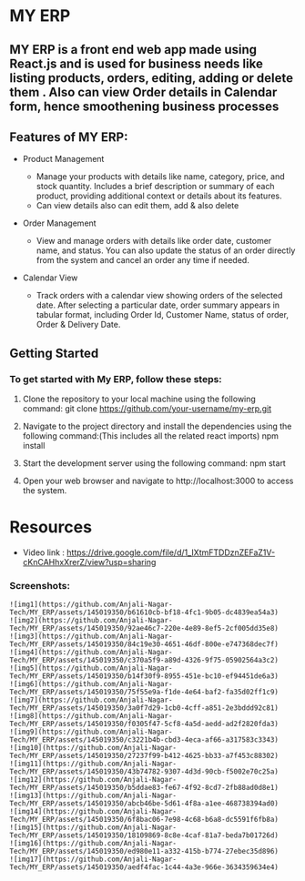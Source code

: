 # MY ERP

## MY ERP is a front end web app made using React.js and is used for business needs like listing products, orders, editing, adding or delete them . Also can view Order details in Calendar form, hence smoothening business processes





## Features of MY ERP:
* Product Management
  * Manage your products with details like name, category, price, and stock quantity. Includes a brief description or summary of each product, providing additional context or details about its features.
  * Can view details also can edit them, add & also delete

* Order Management
  * View and manage orders with details like order date, customer name, and status. You can also update the status of an order directly from the system and cancel an order any time if needed.

* Calendar View
  * Track orders with a calendar view showing orders of the selected date. After selecting a particular date, order summary appears in tabular format, including Order Id, Customer Name, status of order, Order & Delivery Date.


## Getting Started
### To get started with My ERP, follow these steps:
1. Clone the repository to your local machine using the following command:
   git clone https://github.com/your-username/my-erp.git

2. Navigate to the project directory and install the dependencies using the following command:(This includes all the related react imports)
   npm install

3. Start the development server using the following command:
   npm start

4. Open your web browser and navigate to
   http://localhost:3000 to access the system.


# Resources
* Video link : https://drive.google.com/file/d/1_IXtmFTDDznZEFaZ1V-cKnCAHhxXrerZ/view?usp=sharing
### Screenshots:
    ![img1](https://github.com/Anjali-Nagar-Tech/MY_ERP/assets/145019350/b61610cb-bf18-4fc1-9b05-dc4839ea54a3)
    ![img2](https://github.com/Anjali-Nagar-Tech/MY_ERP/assets/145019350/92ae46c7-220e-4e89-8ef5-2cf005dd35e8)
    ![img3](https://github.com/Anjali-Nagar-Tech/MY_ERP/assets/145019350/84c19e30-4651-46df-800e-e747368dec7f)
    ![img4](https://github.com/Anjali-Nagar-Tech/MY_ERP/assets/145019350/c370a5f9-a89d-4326-9f75-05902564a3c2)
    ![img5](https://github.com/Anjali-Nagar-Tech/MY_ERP/assets/145019350/b14f30f9-8955-451e-bc10-ef94451de6a3)
    ![img6](https://github.com/Anjali-Nagar-Tech/MY_ERP/assets/145019350/75f55e9a-f1de-4e64-baf2-fa35d02ff1c9)
    ![img7](https://github.com/Anjali-Nagar-Tech/MY_ERP/assets/145019350/3a0f7d29-1cb0-4cff-a851-2e3bddd92c81)
    ![img8](https://github.com/Anjali-Nagar-Tech/MY_ERP/assets/145019350/f0305f47-5cf8-4a5d-aedd-ad2f2820fda3)
    ![img9](https://github.com/Anjali-Nagar-Tech/MY_ERP/assets/145019350/c3221b4b-cbd3-4eca-af66-a317583c3343)
    ![img10](https://github.com/Anjali-Nagar-Tech/MY_ERP/assets/145019350/27237f99-b412-4625-bb33-a7f453c88302)
    ![img11](https://github.com/Anjali-Nagar-Tech/MY_ERP/assets/145019350/43b74782-9307-4d3d-90cb-f5002e70c25a)
    ![img12](https://github.com/Anjali-Nagar-Tech/MY_ERP/assets/145019350/b5ddae83-fe67-4f92-8cd7-2fb88ad0d8e1)
    ![img13](https://github.com/Anjali-Nagar-Tech/MY_ERP/assets/145019350/abcb46be-5d61-4f8a-a1ee-468738394ad0)
    ![img14](https://github.com/Anjali-Nagar-Tech/MY_ERP/assets/145019350/6f8bac06-7e98-4c68-b6a8-dc5591f6fb8a)
    ![img15](https://github.com/Anjali-Nagar-Tech/MY_ERP/assets/145019350/18109869-8c8e-4caf-81a7-beda7b01726d)
    ![img16](https://github.com/Anjali-Nagar-Tech/MY_ERP/assets/145019350/ed980e11-a332-415b-b774-27ebec35d896)
    ![img17](https://github.com/Anjali-Nagar-Tech/MY_ERP/assets/145019350/aedf4fac-1c44-4a3e-966e-3634359634e4)

 
  
